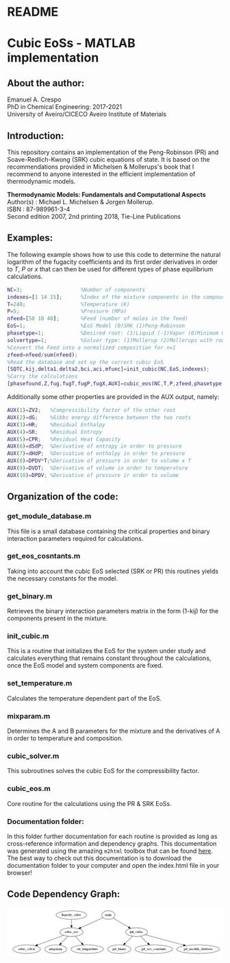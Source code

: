 # README

# Cubic EoSs -  MATLAB implementation

## About the author:

Emanuel A. Crespo\
PhD in Chemical Engineering: 2017-2021\
University of Aveiro/CICECO Aveiro Institute of Materials

## Introduction:

This repository contains an implementation of the Peng-Robinson (PR) and Soave-Redlich-Kwong (SRK) cubic equations of state. It is based on the recommendations provided in Michelsen & Mollerups's book that I recommend to anyone interested in the efficient implementation of thermodynamic models.

**Thermodynamic Models: Fundamentals and Computational Aspects**\
Author(s) : Michael L. Michelsen & Jorgen Mollerup.\
ISBN : 87-989961-3-4\
Second edition 2007, 2nd printing 2018, Tie-Line Publications

## Examples:

The following example shows how to use this code to determine the natural logarithm of the fugacity coefficients and its first order derivatives in order to *T*, *P* or *x* that can then be used for different types of phase equilibrium calculations.

```matlab
NC=3;                   %Number of components
indexes=[1 14 15];      %Index of the mixture components in the compounds database
T=240;                  %Temperature (K)
P=5;                    %Pressure (MPa)
nfeed=[50 10 40];       %Feed (number of moles in the feed)
EoS=1;                  %EoS Model (0)SRK (1)Peng-Robinson
phasetype=1;            %Desired root: (1)Liquid (-1)Vapor (0)Minimum Gibbs energy
solvertype=1;           %Solver type: (1)Mollerup (2)Mollerups with root sort
%Convert the Feed into a normalized composition for n=1
zfeed=nfeed/sum(nfeed);
%Read the database and set up the correct cubic EoS
[SQTC,kij,delta1,delta2,bci,aci,mfunc]=init_cubic(NC,EoS,indexes);
%Carry the calculations
[phasefound,Z,fug,fugT,fugP,fugX,AUX]=cubic_eos(NC,T,P,zfeed,phasetype,solvertype,SQTC,kij,delta1,delta2,bci,aci,mfunc);
```

Additionally some other properties are provided in the AUX output, namely:

```matlab
AUX(1)=ZV2;   %Compressibility factor of the other root
AUX(2)=dG;    %Gibbs energy difference between the two roots
AUX(3)=HR;    %Residual Enthalpy
AUX(4)=SR;    %Residual Entropy
AUX(5)=CPR;   %Residual Heat Capacity
AUX(6)=dSdP;  %Derivative of entropy in order to pressure
AUX(7)=dHdP;  %Derivative of enthalpy in order to pressure
AUX(8)=DPDV*T;%Derivative of pressure in order to volume x T
AUX(9)=DVDT;  %Derivative of volume in order to temperature
AUX(10)=DPDV; %Derivative of pressure ir order to volume
```

## Organization of the code:

### get_module_database.m

This file is a small database containing the critical properties and binary interaction parameters required for calculations.

### get_eos_cosntants.m

Taking into account the cubic EoS selected (SRK or PR) this routines yields the necessary constants for the model.

### get_binary.m

Retrieves the binary interaction parameters matrix in the form (1-kij) for the components present in the mixture.

### init_cubic.m

This is a routine that initializes the EoS for the system under study and calculates everything that remains constant throughout the calculations, once the EoS model and system components are fixed.

### set_temperature.m

Calculates the temperature dependent part of the EoS.

### mixparam.m

Determines the A and B parameters for the mixture and the derivatives of A in order to temperature and composition.

### cubic_solver.m

This subroutines solves the cubic EoS for the compressibility factor.

### cubic_eos.m

Core routine for the calculations using the PR & SRK EoSs.

### Documentation folder:

In this folder further documentation for each routine is provided as long as cross-reference information and dependency graphs. This documentation was generated using the amazing `m2html` toolbox that can be found [here](https://www.artefact.tk/software/matlab/m2html/tutorial.php). The best way to check out this documentation is to download the documentation folder to your computer and open the index.html file in your browser!

## Code Dependency Graph:

![images/dependencygraph.png](images/dependencygraph.png)
